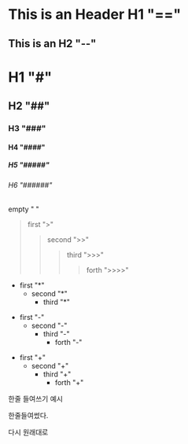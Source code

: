 This is an Header H1 "=="
==

This is an H2 "--"
--

# H1 "#"
## H2 "##"
### H3 "###"
#### H4 "####"
##### H5 "#####"
###### H6 "######"

empty " "
> first ">"
>> second ">>"
>>> third ">>>"
>>>> forth ">>>>"

* first "*"
  * second "*"
    * third "*"

- first "-"
  - second "-"
    - third "-"
      - forth "-"

+ first "+"
  + second "+"
    + third "+"
      + forth "+"

한줄 들여쓰기 예시
 
 한줄들여썼다.

다시 원래대로 
